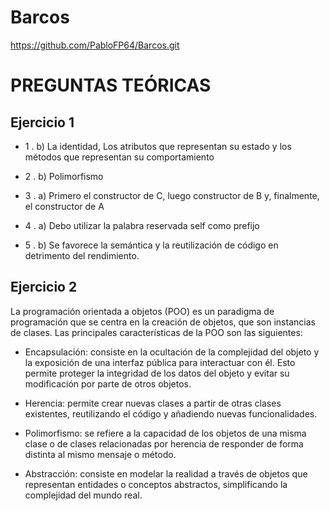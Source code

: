 # Barcos

https://github.com/PabloFP64/Barcos.git

# **PREGUNTAS TEÓRICAS**

## Ejercicio 1

- 1 . b) La identidad, Los atributos que representan su estado y los métodos que representan su
comportamiento

- 2 . b) Polimorfismo

- 3 . a) Primero el constructor de C, luego constructor de B y, finalmente, el constructor de A

- 4 . a) Debo utilizar la palabra reservada self como prefijo

- 5 . b) Se favorece la semántica y la reutilización de código en detrimento del rendimiento.

## Ejercicio 2

La programación orientada a objetos (POO) es un paradigma de programación que se centra en la creación de objetos, que son instancias de clases. Las principales características de la POO son las siguientes:

- Encapsulación: consiste en la ocultación de la complejidad del objeto y la exposición de una interfaz pública para interactuar con él. Esto permite proteger la integridad de los datos del objeto y evitar su modificación por parte de otros objetos.

- Herencia: permite crear nuevas clases a partir de otras clases existentes, reutilizando el código y añadiendo nuevas funcionalidades.

- Polimorfismo: se refiere a la capacidad de los objetos de una misma clase o de clases relacionadas por herencia de responder de forma distinta al mismo mensaje o método.

- Abstracción: consiste en modelar la realidad a través de objetos que representan entidades o conceptos abstractos, simplificando la complejidad del mundo real.

